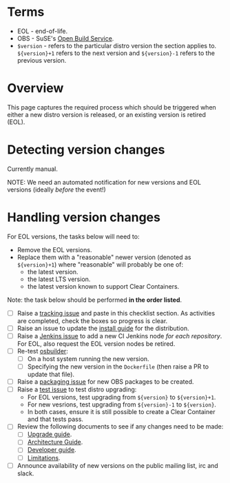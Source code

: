 # Terms

- EOL - end-of-life.
- OBS - SuSE's [Open Build Service](https://build.opensuse.org/).
- `$version` - refers to the particular distro version the section applies to. `${version}+1` refers to the next version and `${version}-1` refers to the previous version.

# Overview 

This page captures the required process which should be triggered when either a new distro version is released, or an existing version is retired (EOL).

# Detecting version changes

Currently manual.

NOTE: We need an automated notification for new versions and EOL versions (ideally *before* the event!)

# Handling version changes

For EOL versions, the tasks below will need to:

- Remove the EOL versions.
- Replace them with a "reasonable" newer version (denoted as `${version}+1`) where "reasonable" will probably be one of:
  - the latest version.
  - the latest LTS version.
  - the latest version known to support Clear Containers.

Note: the task below should be performed **in the order listed**.

- [ ] Raise a [tracking issue](https://github.com/clearcontainers/runtime/issues/new) and paste in this checklist section. As activities are completed, check the boxes so progress is clear.
- [ ] Raise an issue to update the [install guide](https://github.com/clearcontainers/runtime/wiki/Installation) for the distribution.
- [ ] Raise a [Jenkins issue](https://github.com/clearcontainers/jenkins/issues/new) to add a new CI Jenkins node *for each repository*. For EOL, also request the EOL version nodes be retired.
- [ ] Re-test [osbuilder](https://github.com/clearcontainers/osbuilder):
  - [ ] On a host system running the new version.
  - [ ] Specifying the new version in the `Dockerfile` (then raise a PR to update that file).
- [ ] Raise a [packaging issue](https://github.com/clearcontainers/packaging/issues/new) for new OBS packages to be created.
- [ ] Raise a [test issue](https://github.com/clearcontainers/tests/issues/new) to test distro upgrading:
  - For EOL versions, test upgrading from `${version}` to `${version}+1`.
  - For new vesrions, test upgrading from `${version}-1` to `${version}`.
  - In both cases, ensure it is still possible to create a Clear Container and that tests pass.
- [ ] Review the following documents to see if any changes need to be made:
  - [ ] [Upgrade guide](https://github.com/clearcontainers/runtime/blob/master/docs/upgrading.md).
  - [ ] [Architecture Guide](https://github.com/clearcontainers/runtime/blob/master/docs/architecture/architecture.md).
  - [ ] [Developer guide](https://github.com/clearcontainers/runtime/blob/master/docs/developers-clear-containers-install.md).
  - [ ] [Limitations](https://github.com/clearcontainers/runtime/blob/master/docs/limitations.md).
- [ ] Announce availability of new versions on the public mailing list, irc and slack.
